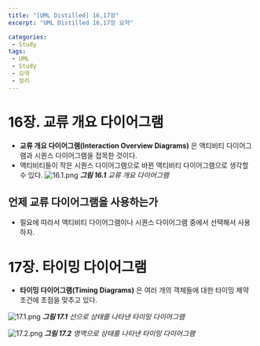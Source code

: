 ```yaml
---
title: "[UML Distilled] 16,17장"
excerpt: "UML Distilled 16,17장 요약"

categories:
 - Study
tags:
 - UML
 - Study
 - 요약
 - 정리
---
```




# 16장. 교류 개요 다이어그램

* **교류 개요 다이어그램(Interaction Overview Diagrams)** 은 액티비티 다이어그램과 시퀀스 다이어그램을 접목한 것이다.
* 액티비티들이 작은 시퀀스 다이어그램으로 바뀐 액티비티 다이어그램으로 생각할 수 있다.
![16.1.png](https://i.imgur.com/no9NCxB.png)
<i>**그림 16.1** 교류 개요 다이어그램</i>



## 언제 교류 다이어그램을 사용하는가

* 필요에 따라서 액티비티 다이어그램이나 시퀀스 다이어그램 중에서 선택해서 사용하자.



# 17장. 타이밍 다이어그램

* **타이밍 다이어그램(Timing Diagrams)** 은 여러 개의 객체들에 대한 타이밍 제약 조건에 초점을 맞추고 있다.

![17.1.png](https://i.imgur.com/N4ZXyge.png)
<i>**그림 17.1** 선으로 상태를 나타낸 타이밍 다이어그램</i>

![17.2.png](https://i.imgur.com/yN7Vs4q.png)
<i>**그림 17.2** 영역으로 상태를 나타낸 타이밍 다이어그램</i>

